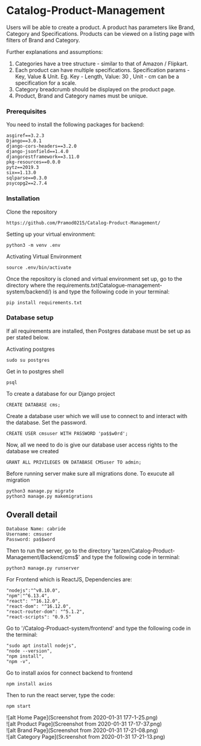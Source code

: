 # Catalog-Product-Management

Users will be able to create a product. A product has parameters like Brand, Category
and Specifications.
Products can be viewed on a listing page with filters of Brand and Category.

Further explanations and assumptions:

1. Categories have a tree structure - similar to that of Amazon / Flipkart.
2. Each product can have multiple specifications. Specification params - Key, Value &
Unit. Eg. Key - Length, Value: 30 , Unit - cm can be a specification for a scale.
3. Category breadcrumb should be displayed on the product page.
4. Product, Brand and Category names must be unique.

### Prerequisites

You need to install the following packages for backend:

```
asgiref==3.2.3
Django==3.0.1
django-cors-headers==3.2.0
django-jsonfield==1.4.0
djangorestframework==3.11.0
pkg-resources==0.0.0
pytz==2019.3
six==1.13.0
sqlparse==0.3.0
psycopg2==2.7.4

```
### Installation

Clone the repository

```
https://github.com/Pramod0215/Catalog-Product-Management/
```

Setting up your virtual environment:

```
python3 -m venv .env
```

Activating Virtual  Environment

```
source .env/bin/activate
```
Once the repository is cloned and virtual environment set up, go to the directory where the requirements.txt(Catalogue-management-system/backend/) is and type the following code in your terminal:

```
pip install requirements.txt
```

### Database setup

If all requirements are installed, then Postgres database must be set up as per stated below.

Activating postgres
```
sudo su postgres

```
Get in to postgres shell
```
psql

```
To create a database for our Django project
```
CREATE DATABASE cms;

```
Create a database user which we will use to connect to and interact with the database. Set the password.
```
CREATE USER cmsuser WITH PASSWORD 'pa$$w0rd';

```
Now, all we need to do is give our database user access rights to the database we created
```
GRANT ALL PRIVILEGES ON DATABASE CMSuser TO admin;

```
Before running server make sure all migrations done. To exucute all migration
```
python3 manage.py migrate
python3 manage.py makemigrations

```

## Overall detail
```
Database Name: cabride
Username: cmsuser
Password: pa$$word

```

Then to run the server, go to the directory 'tarzen/Catalog-Product-Management/Backend/cms$' and type the following code in terminal:

```
python3 manage.py runserver
```

For Frontend which is ReactJS,
Dependencies are: 
```
"nodejs":"^v8.10.0",
"npm":"^6.13.4",
"react": "^16.12.0",
"react-dom": "^16.12.0",
"react-router-dom": "^5.1.2",
"react-scripts": "0.9.5"

```

Go to '/Catalog-Produact-system/frontend' and type the following code in the terminal:
```
"sudo apt install nodejs",
"node --version",
"npm install", 
"npm -v",

```
Go to install axios for connect backend to frontend
```
npm install axios
```

Then to run the react server, type the code:
```
npm start
```
![alt Home Page](Screenshot from 2020-01-31 177-1-25.png)<br>
![alt Product Page](Screenshot from 2020-01-31 17-17-37.png)<br>
![alt Brand Page](Screenshot from 2020-01-31 17-21-08.png)<br>
![alt Category Page](Screenshot from 2020-01-31 17-21-13.png)
